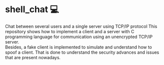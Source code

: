 # shell_chat 💻️
Chat between several users and a single server using TCP/IP protocol
This repository shows how to implement a client and a server with C programming language for communication using an unencrypted TCP/IP server. <br>
Besides, a fake client is implemented to simulate and understand how to spoof a client. That is done to understand the security advances and issues that are present nowadays.
